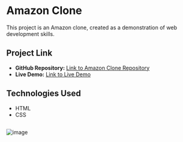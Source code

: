 # Amazon Clone

This project is an Amazon clone, created as a demonstration of web development skills. 
## Project Link

- **GitHub Repository:** [Link to Amazon Clone Repository](https://github.com/PR3MM/Amazon-Clone)
- **Live Demo:** [Link to Live Demo ](https://amazon-clone-com.netlify.app/)


## Technologies Used

- HTML
- CSS
##
![image](https://github.com/PR3MM/Amazon-Clone/assets/123472738/d9478b3d-e309-4b4b-8e95-b31f06a82f91)

